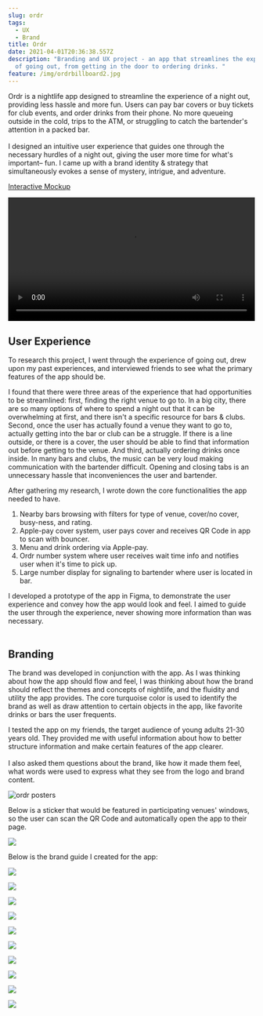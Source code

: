 ```yaml
---
slug: ordr
tags:
  - UX
  - Brand
title: Ordr
date: 2021-04-01T20:36:38.557Z
description: "Branding and UX project - an app that streamlines the experience
  of going out, from getting in the door to ordering drinks. "
feature: /img/ordrbillboard2.jpg
---
```

Ordr is a nightlife app designed to streamline the experience of a night out, providing less hassle and more fun. Users can pay bar covers or buy tickets for club events, and order drinks from their phone. No more queueing outside in the cold, trips to the ATM, or struggling to catch the bartender's attention in a packed bar.\
\
I designed an intuitive user experience that guides one through the necessary hurdles of a night out, giving the user more time for what's important– fun. I came up with a brand identity & strategy that simultaneously evokes a sense of mystery, intrigue, and adventure.

[Interactive Mockup](https://www.figma.com/proto/PTWdKGQK7EugZPUI6LxX2TqU/Ordr?node-id=374%3A0&viewport=-2657%2C396%2C0.48360538482666016&scaling=scale-down)

<video width=100% loop controls autoplay>
 <source src="https://dl.dropboxusercontent.com/s/tl6iyyn7vf9z1ui/ordrFINAL%20%281%29.mp4" type="video/mp4"></source>
 <track></track>
 Your browser does not support the video tag.
</video>

## User Experience

To research this project, I went through the experience of going out, drew upon my past experiences, and interviewed friends to see what the primary features of the app should be.

I found that there were three areas of the experience that had opportunities to be streamlined: first, finding the right venue to go to. In a big city, there are so many options of where to spend a night out that it can be overwhelming at first, and there isn't a specific resource for bars & clubs. Second, once the user has actually found a venue they want to go to, actually getting into the bar or club can be a struggle. If there is a line outside, or there is a cover, the user should be able to find that information out before getting to the venue. And third, actually ordering drinks once inside. In many bars and clubs, the music can be very loud making communication with the bartender difficult. Opening and closing tabs is an unnecessary hassle that inconveniences the user and bartender.

After gathering my research, I wrote down the core functionalities the app needed to have.

1. Nearby bars browsing with filters for type of venue, cover/no cover, busy-ness, and rating.
2. Apple-pay cover system, user pays cover and receives QR Code in app to scan with bouncer.
3. Menu and drink ordering via Apple-pay.
4. Ordr number system where user receives wait time info and notifies user when it's time to pick up.
5. Large number display for signaling to bartender where user is located in bar.

I developed a prototype of the app in Figma, to demonstrate the user experience and convey how the app would look and feel. I aimed to guide the user through the experience, never showing more information than was necessary.\
‍

## Branding

The brand was developed in conjunction with the app. As I was thinking about how the app should flow and feel, I was thinking about how the brand should reflect the themes and concepts of nightlife, and the fluidity and utility the app provides. The core turquoise color is used to identify the brand as well as draw attention to certain objects in the app, like favorite drinks or bars the user frequents.

I tested the app on my friends, the target audience of young adults 21-30 years old. They provided me with useful information about how to better structure information and make certain features of the app clearer.\
\
I also asked them questions about the brand, like how it made them feel, what words were used to express what they see from the logo and brand content.

![ordr posters](/img/postermockup2.jpg)

Below is a sticker that would be featured in participating venues' windows, so the user can scan the QR Code and automatically open the app to their page. 

![](/img/ordrwindowsticker.jpg)

Below is the brand guide I created for the app:

![](/img/ordrbg1.png)

![](/img/ordrbg2.png)

![](/img/ordrbg3.png)

![](/img/ordrbg4.png)

![](/img/ordrbg5.png)

![](/img/ordrbg6.png)

![](/img/ordrbg7.png)

![](/img/ordrbg8.png)

![](/img/ordrbg9.png)

![](/img/ordrbg10.png)